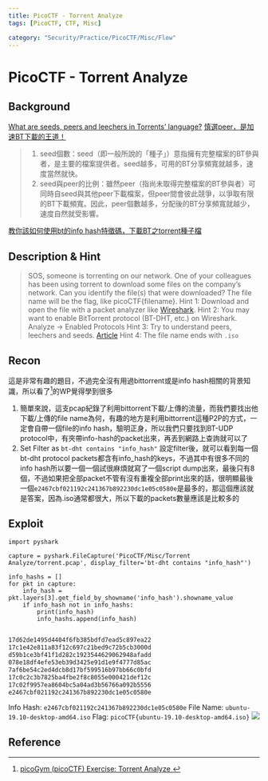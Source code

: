 ```yaml
---
title: PicoCTF - Torrent Analyze
tags: [PicoCTF, CTF, Misc]

category: "Security/Practice/PicoCTF/Misc/Flow"
---
```


# PicoCTF - Torrent Analyze
## Background
[What are seeds, peers and leechers in Torrents’ language?](https://www.techworm.net/2017/03/seeds-peers-leechers-torrents-language.html)
[慎選peer，是加速BT下載的王道！](https://www.mobile01.com/topicdetail.php?f=507&t=1365797)
> 1. seed個數：seed（即一般所說的「種子」）意指擁有完整檔案的BT參與者，是主要的檔案提供者。seed越多，可用的BT分享頻寬就越多，速度當然就快。
> 2. seed與peer的比例：雖然peer（指尚未取得完整檔案的BT參與者）可同時自seed與其他peer下載檔案，但peer間會彼此競爭，以爭取有限的BT下載頻寬。因此，peer個數越多，分配後的BT分享頻寬就越少，速度自然就受影響。

[教你該如何使用bt的info hash特徵碼，下載BT之torrent種子檔](http://zfly9.blogspot.com/2014/10/hashmethod.html)
## Description & Hint
> SOS, someone is torrenting on our network. One of your colleagues has been using torrent to download some files on the company’s network. Can you identify the file(s) that were downloaded? The file name will be the flag, like picoCTF{filename}.
> Hint 1: Download and open the file with a packet analyzer like [Wireshark](https://www.wireshark.org/).
> Hint 2: You may want to enable BitTorrent protocol (BT-DHT, etc.) on Wireshark. Analyze -> Enabled Protocols
> Hint 3: Try to understand peers, leechers and seeds. [Article](https://www.techworm.net/2017/03/seeds-peers-leechers-torrents-language.html)
> Hint 4: The file name ends with `.iso`
## Recon
這是非常有趣的題目，不過完全沒有用過bittorrent或是info hash相關的背景知識，所以看了[^pico-misc-torrent-analyze-almod-force]的WP覺得學到很多
1. 簡單來說，這支pcap紀錄了利用bittorrent下載/上傳的流量，而我們要找出他下載/上傳的file name為何，有趣的地方是利用bittorrent這種P2P的方式，一定會自帶一個file的info hash，驗明正身，所以我們只要找到BT-UDP protocol中，有夾帶info-hash的packet出來，再丟到網路上查詢就可以了
2. Set Filter as `bt-dht contains "info_hash"`
設定filter後，就可以看到每一個bt-dht protocol packets都含有info_hash的keys，不過其中有很多不同的info hash所以要一個一個試很麻煩就寫了一個script dump出來，最後只有8個，不過如果把全部packet不管有沒有重複全部print出來的話，很明顯最後一個`e2467cbf021192c241367b892230dc1e05c0580e`是最多的，那這個應該就是答案，因為.iso通常都很大，所以下載的packets數量應該是比較多的
## Exploit
```python=
import pyshark

capture = pyshark.FileCapture('PicoCTF/Misc/Torrent Analyze/torrent.pcap', display_filter='bt-dht contains "info_hash"')

info_hashs = []
for pkt in capture:
    info_hash = pkt.layers[3].get_field_by_showname('info_hash').showname_value
    if info_hash not in info_hashs:
        print(info_hash)
        info_hashs.append(info_hash)
    
```

```bash
17d62de1495d4404f6fb385bdfd7ead5c897ea22
17c1e42e811a83f12c697c21bed9c72b5cb3000d
d59b1ce3bf41f1d282c1923544629062948afadd
078e18df4efe53eb39d3425e91d1e9f4777d85ac
7af6be54c2ed4dcb8d17bf599516b97bb66c0bfd
17c0c2c3b7825ba4fbe2f8c8055e000421def12c
17c02f9957ea8604bc5a04ad3b56766a092b5556
e2467cbf021192c241367b892230dc1e05c0580e
```

Info Hash: `e2467cbf021192c241367b892230dc1e05c0580e`
File Name: `ubuntu-19.10-desktop-amd64.iso`
Flag: `picoCTF{ubuntu-19.10-desktop-amd64.iso}`
![](https://hackmd.io/_uploads/BJ-y_mPxp.png)

## Reference
[^pico-misc-torrent-analyze-almod-force]:[ picoGym (picoCTF) Exercise: Torrent Analyze ](https://youtu.be/XWQDnY2qaZg?si=LbdCmgY2zJG1e25z)